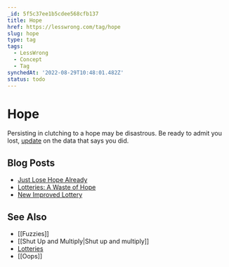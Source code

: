 ```yaml
---
_id: 5f5c37ee1b5cdee568cfb137
title: Hope
href: https://lesswrong.com/tag/hope
slug: hope
type: tag
tags:
  - LessWrong
  - Concept
  - Tag
synchedAt: '2022-08-29T10:48:01.482Z'
status: todo
---
```


# Hope

Persisting in clutching to a hope may be disastrous. Be ready to admit you lost, [update](https://wiki.lesswrong.com/wiki/update) on the data that says you did.

## Blog Posts

- [Just Lose Hope Already](http://lesswrong.com/lw/gx/just_lose_hope_already/)
- [Lotteries: A Waste of Hope](http://lesswrong.com/lw/hl/lotteries_a_waste_of_hope/)
- [New Improved Lottery](http://lesswrong.com/lw/hm/new_improved_lottery/)

## See Also

- [[Fuzzies]]
- [[Shut Up and Multiply|Shut up and multiply]]
- [Lotteries](https://wiki.lesswrong.com/wiki/Lotteries)
- [[Oops]]
